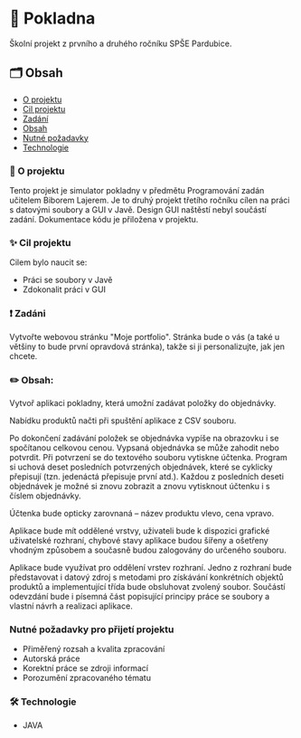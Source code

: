 # 🛒 Pokladna
Školní projekt z prvního a druhého ročníku SPŠE Pardubice.

## 🗂️ Obsah
- [O projektu](#-o-projektu)
- [Cil projektu](#-cil-projektu)
- [Zadání](#-zadani)
- [Obsah](#-obsah)
- [Nutné požadavky](#-nutne-pozadavky)
- [Technologie](#-technologie)


### 📖 O projektu
Tento projekt je simulator pokladny v předmětu Programování zadán učitelem Biborem Lajerem. Je to druhý projekt třetího ročníku cílen na práci s datovými soubory a GUI v Javě. Design GUI naštěstí nebyl součástí zadání. Dokumentace kódu je přiložena v projektu.

### ✨ Cil projektu
Cilem bylo naucit se:
- Práci se soubory v Javě
- Zdokonalit práci v GUI

### ❗ Zadáni
Vytvořte webovou stránku "Moje portfolio". Stránka bude o vás (a také u většiny to bude první opravdová stránka), takže si ji personalizujte, jak jen chcete.

### ✏️ Obsah:
Vytvoř aplikaci pokladny, která umožní zadávat položky do objednávky. 

Nabídku produktů načti při spuštění aplikace z CSV souboru. 

Po dokončení zadávání položek se objednávka vypíše na obrazovku i se spočítanou celkovou cenou. Vypsaná objednávka se může zahodit nebo potvrdit. Při potvrzení se do textového souboru vytiskne účtenka. Program si uchová deset posledních potvrzených objednávek, které se cyklicky přepisují (tzn. jedenáctá přepisuje první atd.). Každou z posledních deseti objednávek je možné si znovu zobrazit a znovu vytisknout účtenku i s číslem objednávky. 

Účtenka bude opticky zarovnaná – název produktu vlevo, cena vpravo. 

Aplikace bude mít oddělené vrstvy, uživateli bude k dispozici grafické uživatelské rozhraní, chybové stavy aplikace budou šířeny a ošetřeny vhodným způsobem a současně budou zalogovány do určeného souboru. 

Aplikace bude využívat pro oddělení vrstev rozhraní. Jedno z rozhraní bude představovat i datový zdroj s metodami pro získávání konkrétních objektů produktů a implementující třída bude obsluhovat zvolený soubor. 
Součástí odevzdání bude i písemná část popisující principy práce se soubory a vlastní návrh a realizaci aplikace. 

### Nutné požadavky pro přijetí projektu 
- Přiměřený rozsah a kvalita zpracování 
- Autorská práce 
- Korektní práce se zdroji informací 
- Porozumění zpracovaného tématu

### 🛠️ Technologie
- JAVA